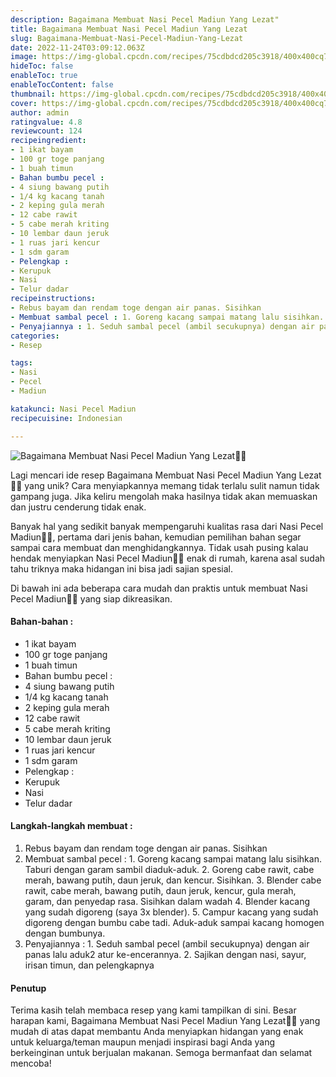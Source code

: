 ```yaml
---
description: Bagaimana Membuat Nasi Pecel Madiun Yang Lezat"
title: Bagaimana Membuat Nasi Pecel Madiun Yang Lezat
slug: Bagaimana-Membuat-Nasi-Pecel-Madiun-Yang-Lezat
date: 2022-11-24T03:09:12.063Z
image: https://img-global.cpcdn.com/recipes/75cdbdcd205c3918/400x400cq70/photo.jpg
hideToc: false
enableToc: true
enableTocContent: false
thumbnail: https://img-global.cpcdn.com/recipes/75cdbdcd205c3918/400x400cq70/photo.jpg
cover: https://img-global.cpcdn.com/recipes/75cdbdcd205c3918/400x400cq70/photo.jpg
author: admin
ratingvalue: 4.8
reviewcount: 124
recipeingredient:
- 1 ikat bayam
- 100 gr toge panjang
- 1 buah timun
- Bahan bumbu pecel :
- 4 siung bawang putih
- 1/4 kg kacang tanah
- 2 keping gula merah
- 12 cabe rawit
- 5 cabe merah kriting
- 10 lembar daun jeruk
- 1 ruas jari kencur
- 1 sdm garam
- Pelengkap :
- Kerupuk
- Nasi
- Telur dadar
recipeinstructions:
- Rebus bayam dan rendam toge dengan air panas. Sisihkan
- Membuat sambal pecel : 1. Goreng kacang sampai matang lalu sisihkan. Taburi dengan garam sambil diaduk-aduk. 2. Goreng cabe rawit, cabe merah, bawang putih, daun jeruk, dan kencur. Sisihkan. 3. Blender cabe rawit, cabe merah, bawang putih, daun jeruk, kencur, gula merah, garam, dan penyedap rasa. Sisihkan dalam wadah 4. Blender kacang yang sudah digoreng (saya 3x blender). 5. Campur kacang yang sudah digoreng dengan bumbu cabe tadi. Aduk-aduk sampai kacang homogen dengan bumbunya.
- Penyajiannya : 1. Seduh sambal pecel (ambil secukupnya) dengan air panas lalu aduk2 atur ke-encerannya. 2. Sajikan dengan nasi, sayur, irisan timun, dan pelengkapnya
categories:
- Resep

tags:
- Nasi
- Pecel
- Madiun

katakunci: Nasi Pecel Madiun
recipecuisine: Indonesian

---
```


![Bagaimana Membuat Nasi Pecel Madiun Yang Lezat👩‍🍳](https://img-global.cpcdn.com/recipes/75cdbdcd205c3918/400x400cq70/photo.jpg)

Lagi mencari ide resep Bagaimana Membuat Nasi Pecel Madiun Yang Lezat👩‍🍳 yang unik? Cara menyiapkannya memang tidak terlalu sulit namun tidak gampang juga. Jika keliru mengolah maka hasilnya tidak akan memuaskan dan justru cenderung tidak enak.

Banyak hal yang sedikit banyak mempengaruhi kualitas rasa dari Nasi Pecel Madiun👩‍🍳, pertama dari jenis bahan, kemudian pemilihan bahan segar sampai cara membuat dan menghidangkannya. Tidak usah pusing kalau hendak menyiapkan Nasi Pecel Madiun👩‍🍳 enak di rumah, karena asal sudah tahu triknya maka hidangan ini bisa jadi sajian spesial.

Di bawah ini ada beberapa cara mudah dan praktis untuk membuat Nasi Pecel Madiun👩‍🍳 yang siap dikreasikan.

<!--inarticleads1-->

#### Bahan-bahan :

- 1 ikat bayam
- 100 gr toge panjang
- 1 buah timun
- Bahan bumbu pecel :
- 4 siung bawang putih
- 1/4 kg kacang tanah
- 2 keping gula merah
- 12 cabe rawit
- 5 cabe merah kriting
- 10 lembar daun jeruk
- 1 ruas jari kencur
- 1 sdm garam
- Pelengkap :
- Kerupuk
- Nasi
- Telur dadar

<!--inarticleads2-->

#### Langkah-langkah membuat :

1. Rebus bayam dan rendam toge dengan air panas. Sisihkan
1. Membuat sambal pecel : 1. Goreng kacang sampai matang lalu sisihkan. Taburi dengan garam sambil diaduk-aduk. 2. Goreng cabe rawit, cabe merah, bawang putih, daun jeruk, dan kencur. Sisihkan. 3. Blender cabe rawit, cabe merah, bawang putih, daun jeruk, kencur, gula merah, garam, dan penyedap rasa. Sisihkan dalam wadah 4. Blender kacang yang sudah digoreng (saya 3x blender). 5. Campur kacang yang sudah digoreng dengan bumbu cabe tadi. Aduk-aduk sampai kacang homogen dengan bumbunya.
1. Penyajiannya : 1. Seduh sambal pecel (ambil secukupnya) dengan air panas lalu aduk2 atur ke-encerannya. 2. Sajikan dengan nasi, sayur, irisan timun, dan pelengkapnya

#### Penutup

Terima kasih telah membaca resep yang kami tampilkan di sini. Besar harapan kami, Bagaimana Membuat Nasi Pecel Madiun Yang Lezat👩‍🍳 yang mudah di atas dapat membantu Anda menyiapkan hidangan yang enak untuk keluarga/teman maupun menjadi inspirasi bagi Anda yang berkeinginan untuk berjualan makanan. Semoga bermanfaat dan selamat mencoba!